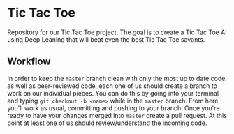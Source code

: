 # Tic Tac Toe
Repository for our Tic Tac Toe project. The goal is to create a Tic Tac Toe AI using Deep Leaning that
will beat even the best Tic Tac Toe savants.

## Workflow
In order to keep the `master` branch clean with only the most up to date code, as well as peer-reviewed code,
each one of us should create a branch to work on our individual pieces. You can do this by going into your
terminal and typing `git checkout -b <name>` while in the `master` branch. From here you'll work as usual,
committing and pushing to your branch. Once you're ready to have your changes merged into `master` create
a pull request. At this point at least one of us should review/understand the incoming code.